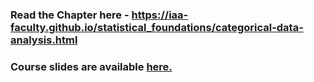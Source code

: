 
### Read the Chapter here - https://iaa-faculty.github.io/statistical_foundations/categorical-data-analysis.html

### Course slides are available [here.](https://github.com/nikkhil13/msa-iaa-ncsu/blob/main/02.%20Summer%20II/AA501%20-%20Analytics%20Foundations/1%20-%20Introduction%20to%20Statistics/1%20-%20Introduction%20to%20Statistics.pdf)